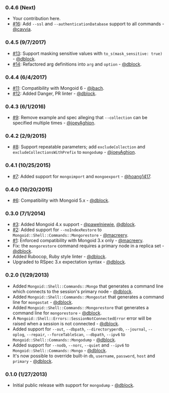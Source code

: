 ### 0.4.6 (Next)

* Your contribution here.
* [#16](https://github.com/mongoid/mongoid-shell/pull/16): Add `--ssl` and `--authenticationDatabase` support to all commands - [@cavvia](https://github.com/cavvia).

### 0.4.5 (9/7/2017)

* [#13](https://github.com/mongoid/mongoid-shell/issues/13): Support masking sensitive values with `to_s(mask_sensitive: true)` - [@dblock](https://github.com/dblock).
* [#14](https://github.com/mongoid/mongoid-shell/pull/14): Refactored arg definitions into `arg` and `option` - [@dblock](https://github.com/dblock).

### 0.4.4 (6/4/2017)

* [#11](https://github.com/mongoid/mongoid-shell/pull/11): Compatibility with Mongoid 6 - [@jbach](https://github.com/jbach).
* [#12](https://github.com/mongoid/mongoid-shell/pull/12): Added Danger, PR linter - [@dblock](https://github.com/dblock).

### 0.4.3 (6/1/2016)

* [#9](https://github.com/mongoid/mongoid-shell/pull/9): Remove example and spec alleging that `--collection` can be specified multiple times - [@joeyAghion](https://github.com/joeyAghion).

### 0.4.2 (2/9/2015)

* [#8](https://github.com/mongoid/mongoid-shell/pull/8): Support repeatable parameters; add `excludeCollection` and `excludeCollectionsWithPrefix` to `mongodump` - [@joeyAghion](https://github.com/joeyAghion).

### 0.4.1 (10/25/2015)

* [#7](https://github.com/mongoid/mongoid-shell/pull/7): Added support for `mongoimport` and `mongoexport` - [@hoang1417](https://github.com/hoang1417).

### 0.4.0 (10/20/2015)

* [#6](https://github.com/mongoid/mongoid-shell/pull/6): Compatibility with Mongoid 5.x - [@dblock](https://github.com/dblock).

### 0.3.0 (7/1/2014)

* [#3](https://github.com/mongoid/mongoid-shell/pull/3): Added Mongoid 4.x support - [@pawelniewie](https://github.com/pawelniewie), [@dblock](https://github.com/dblock).
* [#2](https://github.com/mongoid/mongoid-shell/pull/2): Added support for `--noIndexRestore` to `Mongoid::Shell::Commands::Mongorestore` - [@macreery](https://github.com/macreery).
* [#1](https://github.com/mongoid/mongoid-shell/pull/1): Enforced compatibility with Mongoid 3.x only - [@macreery](https://github.com/macreery).
* Fix: the `mongorestore` command requires a primary node in a replica set - [@dblock](https://github.com/dblock).
* Added Rubocop, Ruby style linter - [@dblock](https://github.com/dblock).
* Upgraded to RSpec 3.x expectation syntax - [@dblock](https://github.com/dblock).

### 0.2.0 (1/29/2013)

* Added `Mongoid::Shell::Commands::Mongo` that generates a command line which connects to the session's primary node - [@dblock](https://github.com/dblock).
* Added `Mongoid::Shell::Commands::Mongostat` that generates a command line for `mongostat` - [@dblock](https://github.com/dblock).
* Added `Mongoid::Shell::Commands::Mongorestore` that generates a command line for `mongorestore` - [@dblock](https://github.com/dblock).
* A `Mongoid::Shell::Errors::SessionNotConnectedError` error will be raised when a session is not connected - [@dblock](https://github.com/dblock).
* Added support for `--out`, `--dbpath`, `--directoryperdb`, `--journal`, `--oplog`, `--repair`, `--forceTableScan`, `--dbpath`, `--ipv6` to `Mongoid::Shell::Commands::Mongodump` - [@dblock](https://github.com/dblock).
* Added support for `--nodb`, `--norc`, `--quiet` and `--ipv6` to `Mongoid::Shell::Commands::Mongo` - [@dblock](https://github.com/dblock).
* It's now possible to override built-in `db`, `username`, `password`, `host` and `primary` - [@dblock](https://github.com/dblock).

### 0.1.0 (1/27/2013)

* Initial public release with support for `mongodump` - [@dblock](https://github.com/dblock).
